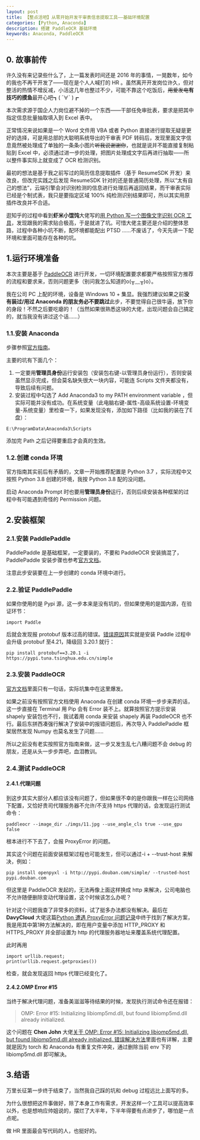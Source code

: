 ```yaml
---
layout: post
title: 【整点活吧】从零开始开发干审表信息提取工具——基础环境配置
categories: [Python, Anaconda]
description: 搭建 PaddleOCR 基础环境
keywords: Anaconda, PaddleOCR
---
```


## 0. 故事前传

许久没有来记录些什么了，上一篇发表时间还是 2016 年的事情，一晃数年，如今的我也不再干开发了——现在是个人人喊打的 HR 。虽然离开开发岗位许久，但对整活的热情不增反减，小活这几年也整过不少，可能不靠这个吃饭后，~~用爱发电~~**有技巧的摸鱼**最开心吧┓( ´∀` )┏

本次需求源于国企人力岗位避不掉的一个东西——干部任免审批表，要求是把其中指定信息批量抽取填入到 Excel 表中。

正常情况来说如果是一个 Word 文件用 VBA 或者 Python 直接进行提取无疑是更好的选择，可是用总部的大聪明系统导出的干审表 PDF 转码后，发现里面文字信息竟然被处理成了单独的一条条小图片~~听我说谢谢你~~，也就是说并不能直接复制粘贴到 Excel 中，必须通过进一步的处理，把图片处理成文字后再进行抽取——所以整件事实际上就变成了 OCR 检测识别。

最初的想法是基于我之前写过的简历信息提取插件（基于 ResumeSDK 开发）来改良，但改完实践之后发现 ResumeSDK 针对的还是普通简历处理，所以“太有自己的想法”，云端引擎会对识别检测的信息进行处理后再返回结果，而干审表实际已经是个制式表，我只是要指定区域 100% 纯检测识别结果即可，所以其实用原插件改良并不合适。

逛知乎的过程中看到**虾米小馄饨**大佬写的[用 Python 写一个图像文字识别 OCR 工具](https://blog.csdn.net/Bit_Coders/article/details/121561632)，发现跟我的需求贴合极高，于是就进了坑。可惜大佬主要还是介绍的整体思路，过程中各种小坑不断，配环境都能配出 PTSD ……不废话了，今天先讲一下配环境和里面可能存在各种的坑。


## 1.运行环境准备

本次主要是基于 [PaddleOCR](https://github.com/PaddlePaddle/PaddleOCR) 进行开发，一切环境配置要求都要严格按照官方推荐的流程和要求来，否则问题更多（别问我怎么知道的o(╥﹏╥)o）。

我在公司 PC 上配的环境，设备是 Windows 10 + 集显。我强烈建议如果之前**没有装过/用过 Anaconda 的朋友务必不要跳过**此步，不要觉得自己很牛逼，放下你的身段！不然之后要吃瘪的！（当然如果很熟悉这块的大佬，出现问题会自己搞定的，就当我没有讲过这个话……）

### 1.1.安装 Anaconda

步骤参照[官方指南](https://github.com/PaddlePaddle/PaddleOCR/blob/release/2.5/doc/doc_ch/environment.md)。

主要的坑有下面几个：

1. 一定要用**管理员身份**运行安装包（安装包右键-以管理员身份运行），否则安装虽然显示完成，但会莫名缺失很大一块内容，可能连 Scripts 文件夹都没有，导致后续有问题。
2. 安装过程中勾选了 Add Anaconda3 to my PATH environment variable ，但实际可能并没有成功。在系统变量（此电脑右键-属性-高级系统设置-环境变量-系统变量）里检查一下，如果发现没有，添加如下路径（比如我的装在了E盘）：
```
E:\ProgramData\Anaconda3\Scripts
```
添加完 Path 之后记得要重启才会真的生效。

### 1.2.创建 conda 环境

官方指南其实前后有矛盾的，文章一开始推荐配置是 Python 3.7 ，实际流程中又按照 Python 3.8 创建的环境，我按 Python 3.8 配的没问题。

启动 Anaconda Prompt 时也要用**管理员身份**运行，否则后续安装各种框架的过程中有可能遇到奇怪的 Permission 问题。

## 2.安装框架

### 2.1.安装 PaddlePaddle

PaddlePaddle 是基础框架，一定要装的，不要和 PaddleOCR 安装搞混了， PaddlePaddle 安装步骤也参考[官方文档](https://www.paddlepaddle.org.cn/install/quick?docurl=/documentation/docs/zh/install/pip/windows-pip.html)。

注意此步安装要在上一步创建的 conda 环境中进行。

### 2.2.验证 PaddlePaddle

如果你使用的是 Pypi 源，这一步本来是没有坑的，但如果使用的是国内源，在验证环节：
```
import Paddle
```
后就会发现报 protobuf 版本过高的错误。[错误原因](https://github.com/PaddlePaddle/Paddle/issues/43052)其实就是安装 Paddle 过程中会升级 protobuf 至4.21，降级回 3.20.1 就行：

```
pip install protobuf==3.20.1 -i https://pypi.tuna.tsinghua.edu.cn/simple
```

### 2.3.安装 PaddleOCR

[官方文档](https://github.com/PaddlePaddle/PaddleOCR/blob/release/2.5/doc/doc_ch/quickstart.md)里面只有一句话，实际坑集中在这里爆发。

如果之前没有按照官方文档使用 Anaconda 在创建 conda 环境一步步来弄的话，这一步直接在 Terminal 用 Pip 会有 Error 装不上。就算按照官方提示安装 shapely 安装包也不行，我试着用 conda 来安装 shapely 再装 PaddleOCR 也不行。最后东拼西凑强行解决了安装中的报错问题后，再次导入 PaddlePaddle 框架居然发现 Numpy 也莫名发生了问题……

所以之前没有老实按照官方指南来做，这一步又发生乱七八糟问题不会 debug 的朋友，还是从头一步步弄吧，血泪教训。

### 2.4.测试 PaddleOCR

#### 2.4.1.代理问题

到这步其实大部分人都应该没有问题了，但如果很不幸的是你跟我一样在公司网络下配置，又恰好贵司代理服务器不允许/不支持 https 代理的话，会发现运行测试命令：
```
paddleocr --image_dir ./imgs/11.jpg --use_angle_cls true --use_gpu false
```
根本进行不下去了，会报 ProxyError 的问题。

其实这个问题在前面安装框架过程也可能发生，但可以通过-i + --trust-host 来解决，例如：
```
pip install openpyxl -i http://pypi.douban.com/simple/ --trusted-host pypi.douban.com
```

但这里是 PaddleOCR 发起的，无法再像上面这样换成 http 来解决，公司电脑也不允许随便删除变动代理设置，这个时候该怎么办呢？

针对这个问题我查了非常多的资料，试了挺多办法都没有解决。最后在 **DavyCloud** 大佬这篇[Python 遭遇 ProxyError 问题记录](https://zhuanlan.zhihu.com/p/350015032)中终于找到了解决方案，我是用其中第1种方法解决的，即在用户变量中添加 HTTP_PROXY 和 HTTPS_PROXY 并全部设置为 http 的代理服务器地址来覆盖系统代理配置。

此时再用
```
import urllib.request;
print(urllib.request.getproxies())
```
检查，就会发现返回 https 代理已经变化了。

#### 2.4.2.OMP Error #15

当终于解决代理问题，准备美滋滋等待结果的时候，发现执行测试命令还在报错：

> OMP: Error #15: Initializing libiomp5md.dll, but found libiomp5md.dll already initialized.

这个问题在 **Chen John** 大佬[关于 OMP: Error #15: Initializing libiomp5md.dll, but found libiomp5md.dll already initialized. 错误解决方法](https://zhuanlan.zhihu.com/p/371649016)里面也有详解，主要就是因为 torch 和 Anaconda 有重复文件冲突，通过删除当前 env 下的 libiomp5md.dll 即可解决。

## 3.结语

万里长征第一步终于结束了，当然我自己踩的坑和 debug 过程远比上面写的多。

为什么很想把这件事做好，除了本身工作有需求，开发这样一个工具可以提高效率以外，也是想响应帅姐说的，摆烂了大半年，下半年得要有点进步了，哪怕是一点点呢。

做 HR 里面最会写代码的人，也挺好的。